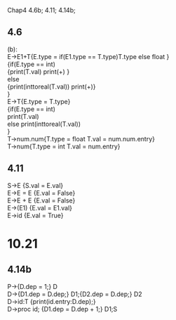 Chap4  4.6b; 4.11; 4.14b;  
## 4.6 
(b):    
E-\>E1+T{E.type = if(E1.type == T.type)T.type else float }    
   {if(E.type == int)   
   {print(T.val) print(+) }  
   else  
   {print(inttoreal(T.val)) print(+)}  
   }     
E-\>T{E.type = T.type}   
   {if(E.type == int)    
   print(T.val)    
   else print(inttoreal(T.val))    
   }  
T-\>num.num{T.type = float T.val = num.num.entry}  
T-\>num{T.type = int T.val = num.entry}  

## 4.11
S-\>E {S.val = E.val}  
E-\>E = E {E.val = False}   
E-\>E + E {E.val = False}   
E-\>(E1) {E.val = E1.val}     
E-\>id {E.val = True}     

# 10.21
## 4.14b
P-\>{D.dep = 1;} D   
D-\>{D1.dep = D.dep;} D1;{D2.dep = D.dep;} D2   
D-\>id:T {print(id.entry:D.dep);}  
D-\>proc id; {D1.dep = D.dep + 1;} D1;S  
  



